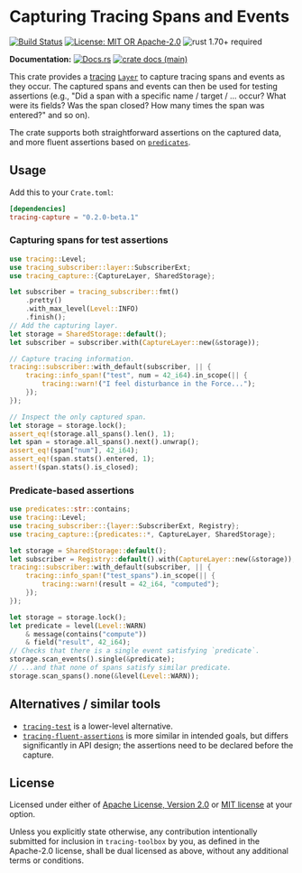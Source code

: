 # Capturing Tracing Spans and Events

[![Build Status](https://github.com/slowli/tracing-toolbox/workflows/CI/badge.svg?branch=main)](https://github.com/slowli/tracing-toolbox/actions)
[![License: MIT OR Apache-2.0](https://img.shields.io/badge/License-MIT%2FApache--2.0-blue)](https://github.com/slowli/tracing-toolbox#license)
![rust 1.70+ required](https://img.shields.io/badge/rust-1.70+-blue.svg?label=Required%20Rust)

**Documentation:** [![Docs.rs](https://docs.rs/tracing-capture/badge.svg)](https://docs.rs/tracing-capture/)
[![crate docs (main)](https://img.shields.io/badge/main-yellow.svg?label=docs)](https://slowli.github.io/tracing-toolbox/tracing_capture/)

This crate provides a [tracing] [`Layer`] to capture tracing spans 
and events as they occur. The captured spans and events
can then be used for testing assertions (e.g., "Did a span
with a specific name / target / … occur? What were its fields? Was the span closed?
How many times the span was entered?" and so on).

The crate supports both straightforward assertions on the captured data,
and more fluent assertions based on [`predicates`].

## Usage

Add this to your `Crate.toml`:

```toml
[dependencies]
tracing-capture = "0.2.0-beta.1"
```

### Capturing spans for test assertions

```rust
use tracing::Level;
use tracing_subscriber::layer::SubscriberExt;
use tracing_capture::{CaptureLayer, SharedStorage};

let subscriber = tracing_subscriber::fmt()
    .pretty()
    .with_max_level(Level::INFO)
    .finish();
// Add the capturing layer.
let storage = SharedStorage::default();
let subscriber = subscriber.with(CaptureLayer::new(&storage));

// Capture tracing information.
tracing::subscriber::with_default(subscriber, || {
    tracing::info_span!("test", num = 42_i64).in_scope(|| {
        tracing::warn!("I feel disturbance in the Force...");
    });
});

// Inspect the only captured span.
let storage = storage.lock();
assert_eq!(storage.all_spans().len(), 1);
let span = storage.all_spans().next().unwrap();
assert_eq!(span["num"], 42_i64);
assert_eq!(span.stats().entered, 1);
assert!(span.stats().is_closed);
```

### Predicate-based assertions

```rust
use predicates::str::contains;
use tracing::Level;
use tracing_subscriber::{layer::SubscriberExt, Registry};
use tracing_capture::{predicates::*, CaptureLayer, SharedStorage};

let storage = SharedStorage::default();
let subscriber = Registry::default().with(CaptureLayer::new(&storage));
tracing::subscriber::with_default(subscriber, || {
    tracing::info_span!("test_spans").in_scope(|| {
        tracing::warn!(result = 42_i64, "computed");
    });
});

let storage = storage.lock();
let predicate = level(Level::WARN)
    & message(contains("compute"))
    & field("result", 42_i64);
// Checks that there is a single event satisfying `predicate`.
storage.scan_events().single(&predicate);
// ...and that none of spans satisfy similar predicate.
storage.scan_spans().none(&level(Level::WARN));
```

## Alternatives / similar tools

- [`tracing-test`] is a lower-level alternative.
- [`tracing-fluent-assertions`] is more similar in intended goals, but differs significantly
  in API design; the assertions need to be declared before the capture.

## License

Licensed under either of [Apache License, Version 2.0](LICENSE-APACHE)
or [MIT license](LICENSE-MIT) at your option.

Unless you explicitly state otherwise, any contribution intentionally submitted
for inclusion in `tracing-toolbox` by you, as defined in the Apache-2.0 license,
shall be dual licensed as above, without any additional terms or conditions.

[tracing]: https://docs.rs/tracing/0.1/tracing
[`Layer`]: https://docs.rs/tracing-subscriber/0.3/tracing_subscriber/trait.Layer.html
[`predicates`]: https://docs.rs/predicates/2/predicates
[`tracing-test`]: https://crates.io/crates/tracing-test
[`tracing-fluent-assertions`]: https://crates.io/crates/tracing-fluent-assertions
